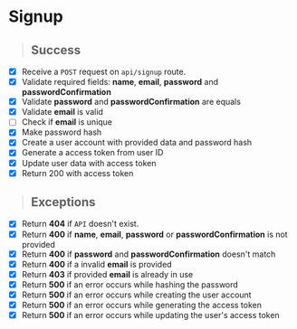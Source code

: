 # Signup

> ## Success
- [x] Receive a `POST` request on `api/signup` route.
- [x] Validate required fields: **name**, **email**, **password** and **passwordConfirmation**
- [x] Validate **password** and **passwordConfirmation** are equals
- [x] Validate **email** is valid
- [ ] Check if **email** is unique
- [x] Make password hash
- [x] Create a user account with provided data and password hash
- [x] Generate a access token from user ID
- [x] Update user data with access token
- [x] Return 200 with access token

> ## Exceptions
- [x] Return **404** if `API` doesn't exist.
- [x] Return **400** if **name**, **email**, **password** or **passwordConfirmation** is not provided 
- [x] Return **400** if **password** and **passwordConfirmation** doesn't match
- [x] Return **400** if a invalid **email** is provided
- [x] Return **403** if provided **email** is already in use
- [x] Return **500** if an error occurs while hashing the password
- [x] Return **500** if an error occurs while creating the user account
- [x] Return **500** if an error occurs while generating the access token
- [x] Return **500** if an error occurs while updating the user's access token
